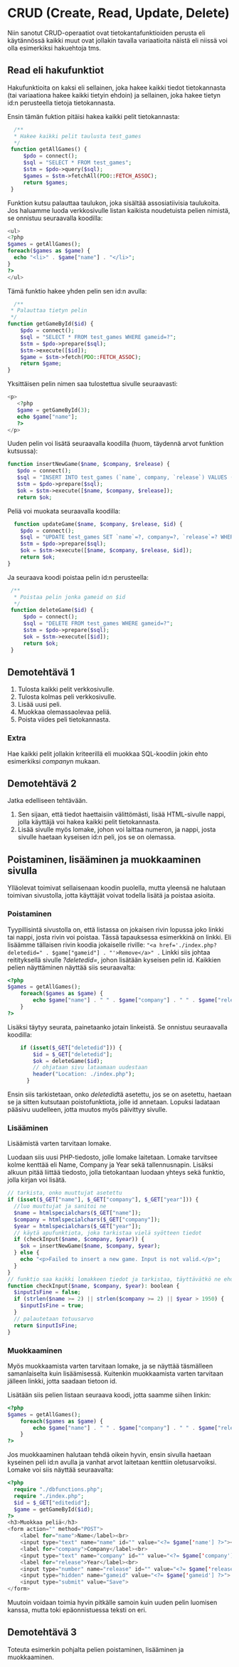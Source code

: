 # CRUD (Create, Read, Update, Delete)

Niin sanotut CRUD-operaatiot ovat tietokantafunktioiden perusta eli käytännössä kaikki muut ovat jollakin tavalla variaatioita näistä eli niissä voi olla esimerkiksi hakuehtoja tms.

## Read eli hakufunktiot

Hakufunktioita on kaksi eli sellainen, joka hakee kaikki tiedot tietokannasta (tai variaationa hakee kaikki tietyin ehdoin) ja sellainen, joka hakee tietyn id:n perusteella tietoja tietokannasta.

Ensin tämän fuktion pitäisi hakea kaikki pelit tietokannasta:

````php
  /**
  * Hakee kaikki pelit taulusta test_games
  */
 function getAllGames() {
     $pdo = connect();
     $sql = "SELECT * FROM test_games";
     $stm = $pdo->query($sql);
     $games = $stm->fetchAll(PDO::FETCH_ASSOC);
     return $games;
 } 
 ````

Funktion kutsu palauttaa taulukon, joka sisältää assosiatiivisia taulukoita. Jos haluamme luoda verkkosivulle listan kaikista noudetuista pelien nimistä, se onnistuu seuraavalla koodilla:

````php
<ul>
<?php 
$games = getAllGames();
foreach($games as $game) {
  echo "<li>" . $game["name"] . "</li>";
}
?>
</ul>
````

 Tämä funktio hakee yhden pelin sen id:n avulla:

 ````php
   /**
  * Palauttaa tietyn pelin
  */
 function getGameById($id) {
     $pdo = connect();
     $sql = "SELECT * FROM test_games WHERE gameid=?";
     $stm = $pdo->prepare($sql);
     $stm->execute([$id]);
     $game = $stm->fetch(PDO::FETCH_ASSOC);
     return $game;
 }  
 ````

 Yksittäisen pelin nimen saa tulostettua sivulle seuraavasti:

 ````php
 <p>
    <?php
    $game = getGameById(3);
    echo $game["name"];
    ?>
 </p> 
````

 Uuden pelin voi lisätä seuraavalla koodilla (huom, täydennä arvot funktion kutsussa):

 ````php
 function insertNewGame($name, $company, $release) {
    $pdo = connect();
    $sql = "INSERT INTO test_games (`name`, company, `release`) VALUES (?, ?, ?)";
    $stm = $pdo->prepare($sql);
    $ok = $stm->execute([$name, $company, $release]);
    return $ok;
````

Peliä voi muokata seuraavalla koodilla: 

````php
  function updateGame($name, $company, $release, $id) {
    $pdo = connect();
    $sql = "UPDATE test_games SET `name`=?, company=?, `release`=? WHERE gameid=?";
    $stm = $pdo->prepare($sql);
    $ok = $stm->execute([$name, $company, $release, $id]);
    return $ok;
} 
````

Ja seuraava koodi poistaa pelin id:n perusteella:

````php
 /**
  * Poistaa pelin jonka gameid on $id
  */
 function deleteGame($id) {
     $pdo = connect();
     $sql = "DELETE FROM test_games WHERE gameid=?";
     $stm = $pdo->prepare($sql);
     $ok = $stm->execute([$id]);
     return $ok;
 }  
 ````

## Demotehtävä 1

 1. Tulosta kaikki pelit verkkosivulle.
 2. Tulosta kolmas peli verkkosivulle.
 3. Lisää uusi peli.
 4. Muokkaa olemassaolevaa peliä.
 5. Poista viides peli tietokannasta.

### Extra

Hae kaikki pelit jollakin kriteerillä eli muokkaa SQL-koodiin jokin ehto esimerkiksi *company*n mukaan. 

## Demotehtävä 2

Jatka edelliseen tehtävään.
1. Sen sijaan, että tiedot haettaisiin välittömästi, lisää HTML-sivulle nappi, jolla käyttäjä voi hakea kaikki pelit tietokannasta.
2. Lisää sivulle myös lomake, johon voi laittaa numeron, ja nappi, josta sivulle haetaan kyseisen id:n peli, jos se on olemassa.

## Poistaminen, lisääminen ja muokkaaminen sivulla

Ylläolevat toimivat sellaisenaan koodin puolella, mutta yleensä ne halutaan toimivan sivustolla, jotta käyttäjät voivat todella lisätä ja poistaa asioita.

### Poistaminen

Tyypillisintä sivustolla on, että listassa on jokaisen rivin lopussa joko linkki tai nappi, josta rivin voi poistaa. Tässä tapauksessa esimerkkinä on linkki. Eli lisäämme tällaisen rivin koodia jokaiselle riville: ``"<a href='./index.php?deletedid=" . $game["gameid"] . "'>Remove</a>" .`` Linkki siis johtaa reitityksellä sivulle *?deletedid=*, johon lisätään kyseisen pelin id. Kaikkien pelien näyttäminen näyttää siis seuraavalta:

````php
<?php
$games = getAllGames();
    foreach($games as $game) {
        echo $game["name"] . " " . $game["company"] . " " . $game["release"]. "<a href='./index.php?deletedid=" . $game["gameid"] . "'>Remove</a>" . "<br>";
    }
?>
````

Lisäksi täytyy seurata, painetaanko jotain linkeistä. Se onnistuu seuraavalla koodilla:

````php
    if (isset($_GET["deletedid"])) {
        $id = $_GET["deletedid"];
        $ok = deleteGame($id);
        // ohjataan sivu lataamaan uudestaan
        header("Location: ./index.php");
      }
````

Ensin siis tarkistetaan, onko *deletedid*tä asetettu, jos se on asetettu, haetaan se ja sitten kutsutaan poistofunktiota, jolle id annetaan. Lopuksi ladataan pääsivu uudelleen, jotta muutos myös päivittyy sivulle.

### Lisääminen

Lisäämistä varten tarvitaan lomake.

Luodaan siis uusi PHP-tiedosto, jolle lomake laitetaan. Lomake tarvitsee kolme kenttää eli Name, Company ja Year sekä tallennusnapin. Lisäksi alkuun pitää liittää tiedosto, jolla tietokantaan luodaan yhteys sekä funktio, jolla kirjan voi lisätä.

````php 
// tarkista, onko muuttujat asetettu
if (isset($_GET["name"], $_GET["company"], $_GET["year"])) {
  //luo muuttujat ja sanitoi ne
  $name = htmlspecialchars($_GET["name"]);
  $company = htmlspecialchars($_GET["company"]);
  $year = htmlspecialchars($_GET["year"]);
  // käytä apufunktiota, joka tarkistaa vielä syötteen tiedot
  if (checkInput($name, $company, $year)) {
    $ok = insertNewGame($name, $company, $year);
  } else {
    echo "<p>Failed to insert a new game. Input is not valid.</p>";
  }
}
// funktio saa kaikki lomakkeen tiedot ja tarkistaa, täyttävätkö ne ehdot
function checkInput($name, $company, $year): boolean {
  $inputIsFine = false;
  if (strlen($name >= 2) || strlen($company >= 2) || $year > 1950) {
    $inputIsFine = true;
  } 
  // palautetaan totuusarvo
  return $inputIsFine;
}
````

### Muokkaaminen

Myös muokkaamista varten tarvitaan lomake, ja se näyttää täsmälleen samanlaiselta kuin lisäämisessä. Kuitenkin muokkaamista varten tarvitaan jälleen linkki, jotta saadaan tietoon id. 

Lisätään siis pelien listaan seuraava koodi, jotta saamme siihen linkin:

````php
<?php
$games = getAllGames();
    foreach($games as $game) {
        echo $game["name"] . " " . $game["company"] . " " . $game["release"]. "<a href='./index.php?deletedid=" . $game["gameid"] . "'>Remove</a>" . "<a href='./edit.php?editedid=" . $game["gameid"] . "'>muokkaa</a>" . "<br>";
    }
?>
````

Jos muokkaaminen halutaan tehdä oikein hyvin, ensin sivulla haetaan kyseinen peli id:n avulla ja vanhat arvot laitetaan kenttiin oletusarvoiksi. Lomake voi siis näyttää seuraavalta:

````php
<?php
  require "./dbfunctions.php";
  require "./index.php";
  $id = $_GET["editedid"];
  $game = getGameById($id);
?>
<h3>Muokkaa peliä</h3>
<form action="" method="POST">
    <label for="name">Name</label><br>
    <input type="text" name="name" id="" value="<?= $game['name'] ?>"><br>
    <label for="company">Company</label><br>
    <input type="text" name="company" id="" value="<?= $game['company'] ?>"><br>
    <label for="release">Year</label><br>
    <input type="number" name="release" id="" value="<?= $game['release'] ?>"><br>
    <input type="hidden" name="gameid" value="<?= $game['gameid'] ?>">
    <input type="submit" value="Save">
</form>
````

Muutoin voidaan toimia hyvin pitkälle samoin kuin uuden pelin luomisen kanssa, mutta toki epäonnistuessa teksti on eri.

## Demotehtävä 3

Toteuta esimerkin pohjalta pelien poistaminen, lisääminen ja muokkaaminen.